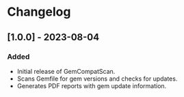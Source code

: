# Changelog

## [1.0.0] - 2023-08-04
### Added
- Initial release of GemCompatScan.
- Scans Gemfile for gem versions and checks for updates.
- Generates PDF reports with gem update information.